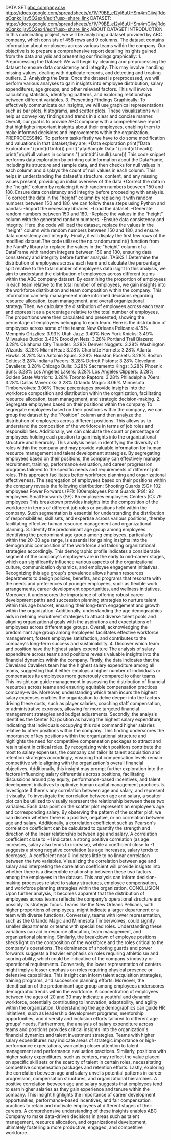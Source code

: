 DATA SET:[abc_company.csv](https://github.com/hashmathsa/PYTHON-END-PROJECT/files/14785518/abc_company.csv)
 https://docs.google.com/spreadsheets/d/1VP9BE_eI2yl6uUHSm4mGiiwjRdoqCqnkcIjsv5Q2ex4/edit?usp=share_link
DATASET: https://docs.google.com/spreadsheets/d/1VP9BE_eI2yl6uUHSm4mGiiwjRdoqCqnkcIjsv5Q2ex4/edit?usp=share_link
ABOUT DATASET
        INTRODUCTION
        In this culminating project, we will be analyzing a dataset provided by ABC company, which consists of 458 rows and 9 columns. The dataset contains information about employees across various teams within 
        the company. Our objective is to prepare a comprehensive report detailing insights gained from the data analysis and presenting our findings graphically:
        1.	Preprocessing the Dataset: We will begin by cleaning and preprocessing the dataset to ensure data consistency and integrity. This may involve handling missing values, dealing with duplicate records,
        and detecting and treating outliers.
        2.	Analyzing the Data: Once the dataset is preprocessed, we will perform various analyses to gain insights into employee distribution, salary expenditures, age groups, and other relevant factors.
        This will involve calculating statistics, identifying patterns, and exploring relationships between different variables.
        3.	Presenting Findings Graphically: To effectively communicate our insights, we will use graphical representations such as bar plots, histograms, and scatter plots. These visualizations will help us
        convey key findings and trends in a clear and concise manner. Overall, our goal is to provide ABC company with a comprehensive report that highlights important insights about their employees, enabling 
        them to make informed decisions and improvements within the organization. 
        PREPROCESSING:
        To perform tasks firstly we have to do some modification and valuations in that dataset,they are;
        *Data exploration
        print("Data Exploration:") 
        print(df.info()) 
        print("\n\nSample Data:") 
        print(df.head()) 
        print("\n\nNull values in columns:") 
        print(df.isnull().sum())
        This code snippet performs data exploration by printing out information about the DataFrame, including its structure and sample data, and then checks for null values in each column and displays the 
        count of null values in each column. This helps in understanding the dataset's structure, content, and any missing values present, providing an initial overview of the data 
        *Correct the data in the "height" column by replacing it with random numbers between 150 and 180. Ensure data consistency and integrity before proceeding with analysis. 
        To correct the data in the "height" column by replacing it with random numbers between 150 and 180, we can follow these steps using Python and pandas: 
        -Import the necessary libraries. 
        -Load the dataset. 
        -Generate random numbers between 150 and 180. 
        -Replace the values in the "height" column with the generated random numbers. 
        -Ensure data consistency and integrity. 
         Here ,the code will load the dataset, replace the values in the "height" column with random numbers between 150 and 180, and ensure data consistency and integrity. Finally, it will display the
         first few rows of the modified dataset.The code utilizes the np.random.randint() function from the NumPy library to replace the values in the "height" column of a DataFrame with random integers 
         between 150 and 180, ensuring data consistency and integrity before further analysis.
         TASKS
         1.Determine the distribution of employees across each team and calculate the percentage split relative to the total number of employees data isight 
         In this analysis, we aim to understand the distribution of employees across different teams within the ABC company dataset. By examining the proportion of employees in each team relative to the total
         number of employees, we gain insights into the workforce distribution and team composition within the company. This information can help management make informed decisions regarding resource allocation, 
         team management, and overall organizational strategy.Then, we calculate the distribution of employees across each team and express it as a percentage relative to the total number of employees. 
         The proportions were then calculated and presented, showing the percentage of employees belonging to each team. Here is the distribution of employees across some of the teams: 
         New Orleans Pelicans: 4.15% 
         Memphis Grizzlies: 3.93% 
         Utah Jazz: 3.49%
         New York Knicks: 3.49% 
         Milwaukee Bucks: 3.49% 
         Brooklyn Nets: 3.28% 
         Portland Trail Blazers: 3.28% 
         Oklahoma City Thunder: 3.28% 
         Denver Nuggets: 3.28% 
         Washington Wizards: 3.28% 
         Miami Heat: 3.28% 
         Charlotte Hornets: 3.28% 
         Atlanta Hawks: 3.28% 
         San Antonio Spurs: 3.28% 
         Houston Rockets: 3.28%
         Boston Celtics: 3.28% 
         Indiana Pacers: 3.28% 
         Detroit Pistons: 3.28% 
         Cleveland Cavaliers: 3.28% 
         Chicago Bulls: 3.28% 
         Sacramento Kings: 3.28%
         Phoenix Suns: 3.28%
         Los Angeles Lakers: 3.28% 
         Los Angeles Clippers: 3.28% 
         Golden State Warriors: 3.28% 
         Toronto Raptors: 3.28% 
         Philadelphia 76ers: 3.28%
         Dallas Mavericks: 3.28% 
         Orlando Magic: 3.06%
         Minnesota Timberwolves: 3.06%
         These percentages provide insights into the workforce composition and distribution within the organization, facilitating resource allocation, team management, and strategic decision-making.
         2.	Segregate employees based on their positions within the company
         To segregate employees based on their positions within the company, we can group the dataset by the "Position" column and then analyze the distribution of employees across different positions. 
         This allows us to understand the composition of the workforce in terms of job roles and responsibilities. Additionally, we can calculate the count or percentage of employees holding each position 
         to gain insights into the organizational structure and hierarchy. This analysis helps in identifying the diversity of roles within the company and may provide valuable information for human resource
         management and talent development strategies. By segregating employees based on their positions, the company can effectively manage recruitment, training, performance evaluation, and career 
         progression programs tailored to the specific needs and requirements of different job roles. This approach facilitates better workforce planning and organizational effectiveness. The segregation of
         employees based on their positions within the company reveals the following distribution: 
         Shooting Guards (SG): 102  employees
         Power Forwards (PF): 100employees
         Point Guards (PG): 92 employees
         Small Forwards (SF): 85 employees
         employees Centers (C): 79 employees 
         This breakdown provides insights into the composition of the workforce in terms of different job roles or positions held within the company. Such segmentation is essential for understanding 
         the distribution of responsibilities, skill sets, and expertise across various positions, thereby facilitating effective human resource management and organizational planning.
         3.	Identify the predominant age group among employees.
         Identifying the predominant age group among employees, particularly within the 20-30 age range, is essential for gaining insights into the demographic composition of the workforce
         and tailoring organizational strategies accordingly. This demographic profile indicates a considerable segment of the company's employees are in the early to mid-career stages, which can 
         significantly influence various aspects of the organizational culture, communication dynamics, and employee engagement initiatives. Recognizing this age group's prevalence allows human 
         resources departments to design policies, benefits, and programs that resonate with the needs and preferences of younger employees, such as flexible work arrangements, career development 
         opportunities, and wellness initiatives. Moreover, it underscores the importance of offering robust career development paths and succession planning strategies to nurture talent within this age 
         bracket, ensuring their long-term engagement and growth within the organization. Additionally, understanding the age demographics aids in refining recruitment strategies to attract diverse talent
         pools and aligning organizational goals with the aspirations and expectations of employees across different age groups. Overall, acknowledging the predominant age group among employees facilitates
         effective workforce management, fosters employee satisfaction, and contributes to the company's long-term success and sustainability.
         4.	Discover which team and position have the highest salary expenditure
         The analysis of salary expenditure across teams and positions reveals valuable insights into the financial dynamics within the company. Firstly, the data indicates that the 
         Cleveland Cavaliers team has the highest salary expenditure among all teams, suggesting that it either employs a higher number of individuals or compensates its employees more 
         generously compared to other teams. This insight can guide management in assessing the distribution of financial resources across teams and ensuring equitable compensation practices
         company-wide. Moreover, understanding which team incurs the highest salary expenses enables the organization to delve deeper into the factors driving these costs, such as player salaries,
         coaching staff compensation, or administrative expenses, allowing for more targeted financial management strategies and budget adjustments. Secondly, the analysis identifies the Center (C) 
         position as having the highest salary expenditure, indicating that individuals occupying this role command higher salaries relative to other positions within the company. This finding underscores
         the importance of key positions within the organizational structure and highlights the need for competitive compensation packages to attract and retain talent in critical roles. By recognizing
         which positions contribute the most to salary expenses, the company can tailor its talent acquisition and retention strategies accordingly, ensuring that compensation levels remain competitive 
         while aligning with the organization's overall financial objectives. Additionally, this insight may prompt further exploration into the factors influencing salary differentials across positions,
         facilitating discussions around pay equity, performance-based incentives, and talent development initiatives to optimize human capital management practices.
         5.	Investigate if there's any correlation between age and salary, and represent it visually.
         To investigate the correlation between age and salary, a scatter plot can be utilized to visually represent the relationship between these two variables. Each data point on the scatter plot
         represents an employee's age and corresponding salary. By observing the pattern of the scatter plot, we can discern whether there is a positive, negative, or no correlation between age and 
         salary. Additionally, a correlation coefficient such as Pearson's correlation coefficient can be calculated to quantify the strength and direction of the linear relationship between age and 
         salary. A correlation coefficient close to +1 indicates a strong positive correlation (as age increases, salary also tends to increase), while a coefficient close to -1 suggests a strong 
         negative correlation (as age increases, salary tends to decrease). A coefficient near 0 indicates little to no linear correlation between the two variables. Visualizing the correlation 
         between age and salary and interpreting the correlation coefficient will provide insights into whether there is a discernible relationship between these two factors among the employees in the 
         dataset. This analysis can inform decision-making processes related to salary structures, employee compensation, and workforce planning strategies within the organization.
         CONCLUSION 
         Upon further analysis, it becomes apparent that the distribution of employees across teams reflects the company's operational structure and possibly its strategic focus.
         Teams like the New Orleans Pelicans, with higher proportions of employees, might indicate a larger department or a team with diverse functions. Conversely, teams with lower representation, 
         such as the Orlando Magic and Minnesota Timberwolves, could signify smaller departments or teams with specialized roles. Understanding these variations can aid in resource allocation, 
         team management, and organizational planning. 
         Similarly, the breakdown of employee positions sheds light on the composition of the workforce and the roles critical to the company's operations. The dominance of shooting guards and power 
         forwards suggests a heavier emphasis on roles requiring athleticism and scoring ability, which could be indicative of the company's industry or operational requirements.
         Conversely, the lower representation of centers might imply a lesser emphasis on roles requiring physical presence or defensive capabilities. This insight can inform talent
         acquisition strategies, training programs, and succession planning efforts. 
         Moreover, the identification of the predominant age group among employees underscores demographic trends within the workforce. A concentration of employees between the ages of 20 and 30 may 
         indicate a youthful and dynamic workforce, potentially contributing to innovation, adaptability, and agility within the organization. Understanding the age demographics can guide HR initiatives,
         such as leadership development programs, mentorship opportunities, and diversity and inclusion efforts tailored to different age groups' needs. 
         Furthermore, the analysis of salary expenditure across teams and positions provides critical insights into the organization's financial dynamics and talent investment strategies. Teams 
         with higher salary expenditures may indicate areas of strategic importance or high-performance expectations, warranting closer attention to talent management and performance evaluation practices.
         Similarly, positions with higher salary expenditures, such as centers, may reflect the value placed on specific skill sets or the scarcity of talent in certain roles, necessitating competitive 
         compensation packages and retention efforts.
         Lastly, exploring the correlation between age and salary unveils potential patterns in career progression, compensation structures, and organizational hierarchies. A positive correlation between 
         age and salary suggests that employees tend to earn higher salaries as they gain experience and tenure within the company. This insight highlights the importance of career development
         opportunities, performance-based incentives, and fair compensation practices to retain and motivate employees at different stages of their careers. A comprehensive understanding of these 
         insights enables ABC Company to make data-driven decisions in areas such as talent management, resource allocation, and organizational development, ultimately fostering a more productive,
         engaged, and competitive workforce.
         
         
        
        
            

